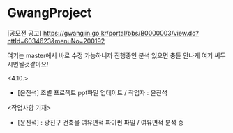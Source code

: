 # GwangProject
[공모전 공고]
	https://gwangjin.go.kr/portal/bbs/B0000003/view.do?nttId=6034623&menuNo=200192
    
여기는 master에서 바로 수정 가능하니까 진행중인 분석 있으면 충돌 안나게 여기 써두시면될것같아요!

<4.10.>
- [윤진석] 조별 프로젝트 ppt파일 업데이트 / 작업자 : 윤진석


<작업사항 기재>
- [윤진석] : 광진구 건축물 여유면적 파이썬 파일 / 여유면적 분석 중

